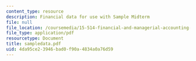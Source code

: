 ```yaml
---
content_type: resource
description: Financial data for use with Sample Midterm
file: null
file_location: /coursemedia/15-514-financial-and-managerial-accounting-summer-2003/4da95ce23946bad0f90a4834a0a76d59_sampledata.pdf
file_type: application/pdf
resourcetype: Document
title: sampledata.pdf
uid: 4da95ce2-3946-bad0-f90a-4834a0a76d59
---
```

